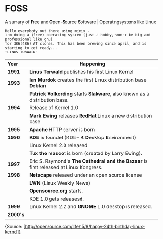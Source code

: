 # FOSS
A sumary of **F**ree and **O**pen-**S**ource **S**oftware | Operatingsystems like Linux
```
Hello everybody out there using minix - 
I'm doing a (free) operating system (just a hobby, won't be big and professional like gnu) 
for 386(486) AT clones. This has been brewing since april, and is starting to get ready... 
"LINUS TORWALD" 
``` 

|Year|Happening|
|:------|----------------------------------------------------------------------------------------------------------|
|**1991** | **Linus Torwald** publishes his first Linux Kernel |  
|**1993** | **Ian Murdok** creates the first Linux distribution base **Debian** |  
| | **Patrick Volkerding** starts **Slakware**, also known as a distribution base. |  
|**1994** | Release of Kernel 1.0 |  
||**Mark Ewing** releases **RedHat** Linux a new distribution base | 
|**1995** | **Apache** HTTP server is born  |
|**1996** | **KDE** is foundet (KDE= **K D**esktop **E**nvironment)|
|| Linux Kernel 2.0 released |
||**Tux the mascot** is born (created by Larry Ewing).| 
|**1997** | Eric S. Raymond's **The Cathedral and the Bazaar** is first released at Linux Kongress. |  
|**1998**|**Netscape** released under an open source license
||**LWN** (Linux Weekly News) |
||**Opensource.org** starts.|
||KDE 1.0 gets releasesd.|
|**1999** | Linux Kernel 2.2 and **GNOME** 1.0 desktop is released. |
|**2000's**| 

{Source: [http://opensource.com/life/15/8/happy-24th-birthday-linux-kernel]}
